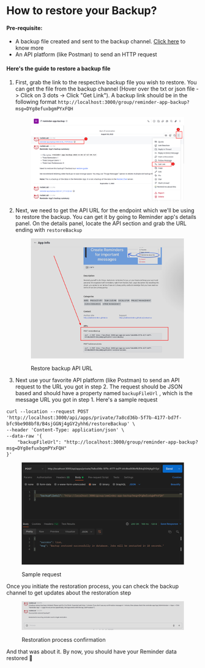 # How to restore your Backup?

#### Pre-requisite:&#x20;

* A backup file created and sent to the backup channel. [Click here](how-to-create-backup.md) to know more
* An API platform (like Postman) to send an HTTP request



#### Here's the guide to restore a backup file

1.  First, grab the link to the respective backup file you wish to restore. You can get the file from the backup channel (Hover over the txt or json file -> Click on 3 dots -> Click "Get Link"). A backup link should be in the following format `http://localhost:3000/group/reminder-app-backup?msg=DYg8efuxbgmPYxFQH`

    <figure><img src="../../../.gitbook/assets/image (12).png" alt=""><figcaption></figcaption></figure>
2.  Next, we need to get the API URL for the endpoint which we'll be using to restore the backup. You can get it by going to Reminder app's details panel. On the details panel, locate the API section and grab the URL ending with `restoreBackup`

    <figure><img src="../../../.gitbook/assets/image (15).png" alt=""><figcaption><p>Restore backup API URL</p></figcaption></figure>
3. Next use your favorite API platform (like Postman) to send an API request to the URL you got in step 2. The request should be JSON based and should have a property named `backupFileUrl` , which is the message URL you got in step 1. Here's a sample request

```markup
curl --location --request POST 'http://localhost:3000/api/apps/private/7a8cd36b-5f7b-4177-bd7f-bfc9be908bf8/B4sjGGNj4gGY2yhh6/restoreBackup' \
--header 'Content-Type: application/json' \
--data-raw '{
    "backupFileUrl": "http://localhost:3000/group/reminder-app-backup?msg=DYg8efuxbgmPYxFQH"
}'
```

<figure><img src="../../../.gitbook/assets/image (23).png" alt=""><figcaption><p>Sample request</p></figcaption></figure>



Once you initiate the restoration process, you can check the backup channel to get updates about the restoration step

<figure><img src="../../../.gitbook/assets/image (32).png" alt=""><figcaption><p>Restoration process confirmation</p></figcaption></figure>

And that was about it. By now, you should have your Reminder data restored :tada:
